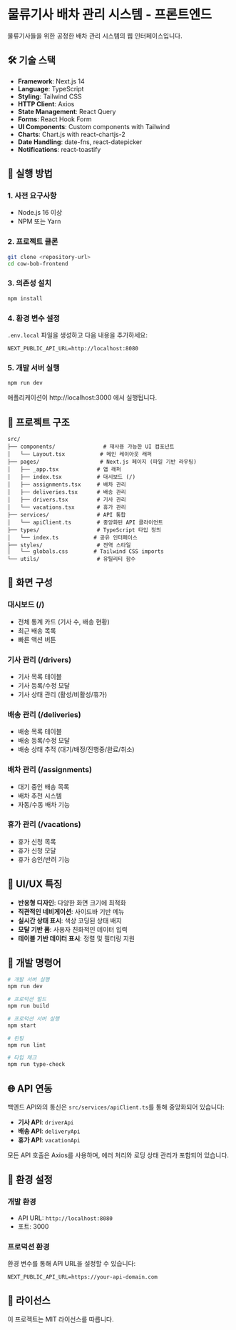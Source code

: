 # 물류기사 배차 관리 시스템 - 프론트엔드

물류기사들을 위한 공정한 배차 관리 시스템의 웹 인터페이스입니다.

## 🛠 기술 스택

- **Framework**: Next.js 14
- **Language**: TypeScript
- **Styling**: Tailwind CSS
- **HTTP Client**: Axios
- **State Management**: React Query
- **Forms**: React Hook Form
- **UI Components**: Custom components with Tailwind
- **Charts**: Chart.js with react-chartjs-2
- **Date Handling**: date-fns, react-datepicker
- **Notifications**: react-toastify

## 🚀 실행 방법

### 1. 사전 요구사항
- Node.js 16 이상
- NPM 또는 Yarn

### 2. 프로젝트 클론
```bash
git clone <repository-url>
cd cow-bob-frontend
```

### 3. 의존성 설치
```bash
npm install
```

### 4. 환경 변수 설정
`.env.local` 파일을 생성하고 다음 내용을 추가하세요:
```env
NEXT_PUBLIC_API_URL=http://localhost:8080
```

### 5. 개발 서버 실행
```bash
npm run dev
```

애플리케이션이 http://localhost:3000 에서 실행됩니다.

## 📂 프로젝트 구조

```
src/
├── components/               # 재사용 가능한 UI 컴포넌트
│   └── Layout.tsx           # 메인 레이아웃 래퍼
├── pages/                   # Next.js 페이지 (파일 기반 라우팅)
│   ├── _app.tsx            # 앱 래퍼
│   ├── index.tsx           # 대시보드 (/)
│   ├── assignments.tsx     # 배차 관리
│   ├── deliveries.tsx      # 배송 관리
│   ├── drivers.tsx         # 기사 관리
│   └── vacations.tsx       # 휴가 관리
├── services/               # API 통합
│   └── apiClient.ts        # 중앙화된 API 클라이언트
├── types/                  # TypeScript 타입 정의
│   └── index.ts           # 공유 인터페이스
├── styles/                 # 전역 스타일
│   └── globals.css        # Tailwind CSS imports
└── utils/                  # 유틸리티 함수
```

## 📱 화면 구성

### 대시보드 (/)
- 전체 통계 카드 (기사 수, 배송 현황)
- 최근 배송 목록
- 빠른 액션 버튼

### 기사 관리 (/drivers)
- 기사 목록 테이블
- 기사 등록/수정 모달
- 기사 상태 관리 (활성/비활성/휴가)

### 배송 관리 (/deliveries)
- 배송 목록 테이블
- 배송 등록/수정 모달
- 배송 상태 추적 (대기/배정/진행중/완료/취소)

### 배차 관리 (/assignments)
- 대기 중인 배송 목록
- 배차 추천 시스템
- 자동/수동 배차 기능

### 휴가 관리 (/vacations)
- 휴가 신청 목록
- 휴가 신청 모달
- 휴가 승인/반려 기능

## 🎨 UI/UX 특징

- **반응형 디자인**: 다양한 화면 크기에 최적화
- **직관적인 네비게이션**: 사이드바 기반 메뉴
- **실시간 상태 표시**: 색상 코딩된 상태 배지
- **모달 기반 폼**: 사용자 친화적인 데이터 입력
- **테이블 기반 데이터 표시**: 정렬 및 필터링 지원

## 🔧 개발 명령어

```bash
# 개발 서버 실행
npm run dev

# 프로덕션 빌드
npm run build

# 프로덕션 서버 실행
npm start

# 린팅
npm run lint

# 타입 체크
npm run type-check
```

## 🌐 API 연동

백엔드 API와의 통신은 `src/services/apiClient.ts`를 통해 중앙화되어 있습니다:

- **기사 API**: `driverApi`
- **배송 API**: `deliveryApi`
- **휴가 API**: `vacationApi`

모든 API 호출은 Axios를 사용하며, 에러 처리와 로딩 상태 관리가 포함되어 있습니다.

## 🔧 환경 설정

### 개발 환경
- API URL: `http://localhost:8080`
- 포트: 3000

### 프로덕션 환경
환경 변수를 통해 API URL을 설정할 수 있습니다:
```env
NEXT_PUBLIC_API_URL=https://your-api-domain.com
```

## 📄 라이선스

이 프로젝트는 MIT 라이선스를 따릅니다.